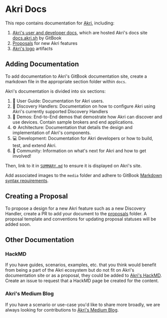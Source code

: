 # Akri Docs
This repo contains documentation for [Akri](https://github.com/deislabs/akri), including:
1. [Akri's user and developer docs](./docs), which are hosted Akri's docs site [docs.akri.sh](https://docs.akri.sh/) by
   GitBook
1. [Proposals](./proposals) for new Akri features
1. [Akri's logo](./art) artifacts

## Adding Documentation
To add documentation to Akri's GitBook documentation site, create a markdown file in the appropriate section folder
within `docs`.

Akri's documentation is divided into six sections:
1. :blue_book: User Guide: Documentation for Akri users.
1. :mag_right: Discovery Handlers: Documentation on how to configure Akri using Akri's currently supported Discovery Handlers
1. :rocket: Demos: End-to-End demos that demostrate how Akri can discover and use devices. Contain sample brokers and end applications.
1. :gear: Architecture: Documentation that details the design and implementation of Akri's components.
1. :computer: Development: Documentation for Akri developers or how to build, test, and extend Akri.
1. :tada: Community: Information on what's next for Akri and how to get involved! 

Then, link to it in [`SUMMARY.md`](docs/SUMMARY.md) to ensure it is displayed on Akri's site. 

Add associated images to the `media` folder and adhere to GitBook [Markdown syntax
requirements](https://docs.gitbook.com/editing-content/markdown).

## Creating a Proposal
To propose a design for a new Akri feature such as a new Discovery Handler, create a PR to add your document to the
[proposals](./proposals) folder. A proposal template and conventions for updating proposal statuses will be added soon. 

## Other Documentation
### HackMD
If you have guides, scenarios, examples, etc. that you think would benefit from being a part of the Akri ecosystem but
do not fit on Akri's documentation site or as a proposal, they could be added to [Akri's
HackMD](https://hackmd.io/team/akri). Create an issue to request that a HackMD page be created for the content.

### Akri's Medium Blog
If you have a scenario or use-case you'd like to share more broadly, we are always looking for contributions to [Akri's
Medium Blog](https://medium.com/akri).


